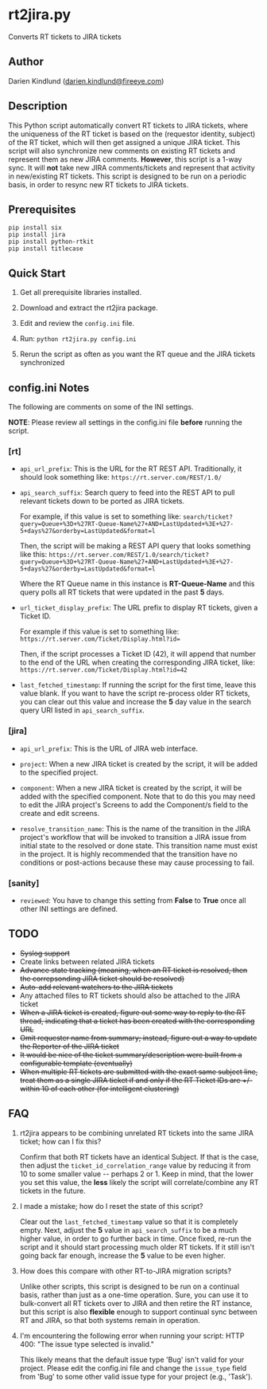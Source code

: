 # rt2jira.py #
Converts RT tickets to JIRA tickets

## Author ##

Darien Kindlund (darien.kindlund@fireeye.com)

## Description ##

This Python script automatically convert RT tickets to JIRA tickets, where the uniqueness of the RT ticket is based on the (requestor identity, subject) of the RT ticket, which will then get assigned a unique JIRA ticket.  This script will also synchronize new comments on existing RT tickets and represent them as new JIRA comments.  **However**, this script is a 1-way sync.  It will **not** take new JIRA comments/tickets and represent that activity in new/existing RT tickets.  This script is designed to be run on a periodic basis, in order to resync new RT tickets to JIRA tickets.

## Prerequisites ##

    pip install six
    pip install jira
    pip install python-rtkit
    pip install titlecase

## Quick Start ##

1. Get all prerequisite libraries installed.

2. Download and extract the rt2jira package.

3. Edit and review the `config.ini` file.

4. Run: `python rt2jira.py config.ini`

5. Rerun the script as often as you want the RT queue and the JIRA tickets synchronized

## config.ini Notes ##

The following are comments on some of the INI settings.

**NOTE**: Please review all settings in the config.ini file **before** running the script.

### [rt] ###
* `api_url_prefix`: This is the URL for the RT REST API.  Traditionally, it should look something like:
    `https://rt.server.com/REST/1.0/`

* `api_search_suffix`: Search query to feed into the REST API to pull relevant tickets down to be ported as JIRA tickets.

    For example, if this value is set to something like:
    `search/ticket?query=Queue+%3D+%27RT-Queue-Name%27+AND+LastUpdated+%3E+%27-5+days%27&orderby=LastUpdated&format=l`

    Then, the script will be making a REST API query that looks something like this:
    `https://rt.server.com/REST/1.0/search/ticket?query=Queue+%3D+%27RT-Queue-Name%27+AND+LastUpdated+%3E+%27-5+days%27&orderby=LastUpdated&format=l`

    Where the RT Queue name in this instance is **RT-Queue-Name** and this query polls all RT tickets that were updated in the past **5** days.

* `url_ticket_display_prefix`: The URL prefix to display RT tickets, given a Ticket ID.

    For example if this value is set to something like:
    `https://rt.server.com/Ticket/Display.html?id=`

    Then, if the script processes a Ticket ID (42), it will append that number to the end of the URL when creating the corresponding JIRA ticket, like:
    `https://rt.server.com/Ticket/Display.html?id=42`

* `last_fetched_timestamp`: If running the script for the first time, leave this value blank.  If you want to have the script re-process older RT tickets, you can clear out this value and increase the **5** day value in the search query URI listed in `api_search_suffix`.

### [jira] ###

* `api_url_prefix`: This is the URL of JIRA web interface.

* `project`: When a new JIRA ticket is created by the script, it will be added to the specified project.

* `component`: When a new JIRA ticket is created by the script, it will be added with the specified component. Note that to do this you may need to edit the JIRA project's Screens to add the Component/s field to the create and edit screens.

*  `resolve_transition_name`: This is the name of the transition in the JIRA project's workflow that will be invoked to transition a JIRA issue from initial state to the resolved or done state. This transition name must exist in the project. It is highly recommended that the transition have no conditions or post-actions because these may cause processing to fail.

### [sanity] ###

* `reviewed`: You have to change this setting from **False** to **True** once all other INI settings are defined.

## TODO ##

* ~~Syslog support~~
* Create links between related JIRA tickets
* ~~Advance state tracking (meaning, when an RT ticket is resolved, then the correpsonding JIRA ticket should be resolved)~~
* ~~Auto-add relevant watchers to the JIRA tickets~~
* Any attached files to RT tickets should also be attached to the JIRA ticket
* ~~When a JIRA ticket is created, figure out some way to reply to the RT thread, indicating that a ticket has been created with the corresponding URL~~
* ~~Omit requester name from summary; instead, figure out a way to update the Reporter of the JIRA ticket~~
* ~~It would be nice of the ticket summary/description were built from a configurable template (eventually)~~
* ~~When multiple RT tickets are submitted with the exact same subject line, treat them as a single JIRA ticket if and only if the RT Ticket IDs are +/- within 10 of each other (for intelligent clustering)~~

## FAQ ##

1. rt2jira appears to be combining unrelated RT tickets into the same JIRA ticket; how can I fix this?

    Confirm that both RT tickets have an identical Subject.  If that is the case, then adjust the `ticket_id_correlation_range` value by reducing it from 10 to some smaller value -- perhaps 2 or 1.  Keep in mind, that the lower you set this value, the **less** likely the script will correlate/combine any RT tickets in the future.

2. I made a mistake; how do I reset the state of this script?

    Clear out the `last_fetched_timestamp` value so that it is completely empty.  Next, adjust the **5** value in `api_search_suffix` to be a much higher value, in order to go further back in time.  Once fixed, re-run the script and it should start processing much older RT tickets.  If it still isn't going back far enough, increase the **5** value to be even higher.

3. How does this compare with other RT-to-JIRA migration scripts?

    Unlike other scripts, this script is designed to be run on a continual basis, rather than just as a one-time operation.  Sure, you can use it to bulk-convert all RT tickets over to JIRA and then retire the RT instance, but this script is also **flexible** enough to support continual sync between RT and JIRA, so that both systems remain in operation.

4. I'm encountering the following error when running your script: HTTP 400: "The issue type selected is invalid."

    This likely means that the default issue type 'Bug' isn't valid for your project.  Please edit the config.ini file and change the `issue_type` field from 'Bug' to some other valid issue type for your project (e.g., 'Task').
